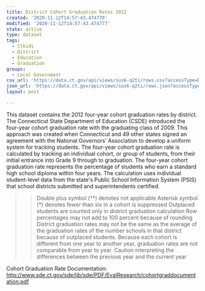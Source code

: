 ```yaml
---
title: District Cohort Graduation Rates 2012
created: '2020-11-12T14:57:43.474770'
modified: '2020-11-12T14:57:43.474777'
state: active
type: dataset
tags:
  - Ctkids
  - District
  - Education
  - Graduation
groups:
  - Local Government
csv_url: 'https://data.ct.gov/api/views/sus6-q2ti/rows.csv?accessType=DOWNLOAD'
json_url: 'https://data.ct.gov/api/views/sus6-q2ti/rows.json?accessType=DOWNLOAD'
layout: post

---
```

This dataset contains the 2012 four-year cohort graduation rates by district. The Connecticut State Department of Education (CSDE) introduced the four-year cohort graduation rate with the graduating class of 2009. This approach was created when Connecticut and 49 other states signed an agreement with the National Governors’ Association to develop a uniform system for tracking students. The four-year cohort graduation rate is calculated by tracking an individual cohort, or group of students, from their initial entrance into Grade 9 through to graduation. The four-year cohort graduation rate represents the percentage of students who earn a standard high school diploma within four years. The calculation uses individual student-level data from the state's Public School Information System (PSIS) that school districts submitted and superintendents certified.
>> Double plus symbol (††) denotes not applicable
>> Asterisk symbol (*) denotes fewer than six in a cohort is suppressed
>> Outplaced students are counted only in district graduation calculation
>> Row percentages may not add to 100 percent because of rounding
>> District graduation rates may not be the same as the average of the graduation rates of the number schools in that district because of outplaced students.
>> Because each cohort is different from one year to another year, graduation rates are not comparable from year to year. Caution interpreting the differences between the previous year and the current year 

Cohort Graduation Rate Documentation: http://www.sde.ct.gov/sde/lib/sde/PDF/EvalResearch/cohortgraddocumentation.pdf
